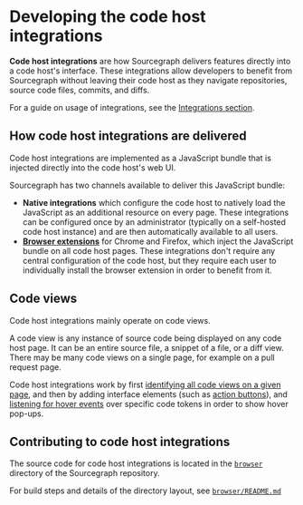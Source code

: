# Developing the code host integrations

**Code host integrations** are how Sourcegraph delivers features directly into a code host's interface. These integrations allow developers to benefit from Sourcegraph without leaving their code host as they navigate repositories, source code files, commits, and diffs.

For a guide on usage of integrations, see the [Integrations section](../../../integration/index.md).

## How code host integrations are delivered

Code host integrations are implemented as a JavaScript bundle that is injected directly into the code host's web UI.

Sourcegraph has two channels available to deliver this JavaScript bundle:

- **Native integrations** which configure the code host to natively load the JavaScript as an additional resource on every page. These integrations can be configured once by an administrator (typically on a self-hosted code host instance) and are then automatically available to all users.
- [**Browser extensions**](../../../integration/browser_extension.md) for Chrome and Firefox, which inject the JavaScript bundle on all code host pages. These integrations don't require any central configuration of the code host, but they require each user to individually install the browser extension in order to benefit from it.

## Code views

Code host integrations mainly operate on code views.

A code view is any instance of source code being displayed on any code host page. It can be an entire source file, a snippet of a file, or a diff view. There may be many code views on a single page, for example on a pull request page.

Code host integrations work by first [identifying all code views on a given page](https://sourcegraph.com/github.com/sourcegraph/sourcegraph@a3b40f3ae9376b42ce9a67b5a33f177ba98ac050/-/blob/browser/src/shared/code-hosts/shared/codeHost.tsx?subtree=true#L715), and then by adding interface elements (such as [action buttons](https://sourcegraph.com/github.com/sourcegraph/sourcegraph@a3b40f3ae9376b42ce9a67b5a33f177ba98ac050/-/blob/browser/src/shared/code-hosts/shared/codeHost.tsx?subtree=true#L747-765)), and [listening for hover events](https://sourcegraph.com/github.com/sourcegraph/sourcegraph@a3b40f3ae9376b42ce9a67b5a33f177ba98ac050/-/blob/browser/src/shared/code-hosts/shared/codeHost.tsx?subtree=true#L971-992) over specific code tokens in order to show hover pop-ups.

## Contributing to code host integrations

The source code for code host integrations is located in the [`browser`](https://sourcegraph.com/github.com/sourcegraph/sourcegraph/tree/main/client/browser) directory of the Sourcegraph repository.

For build steps and details of the directory layout, see [`browser/README.md`](https://github.com/sourcegraph/sourcegraph/tree/main/client/browser/README.md)
